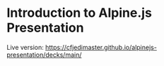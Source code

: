 # Introduction to Alpine.js Presentation

Live version: <https://cfjedimaster.github.io/alpinejs-presentation/decks/main/>
